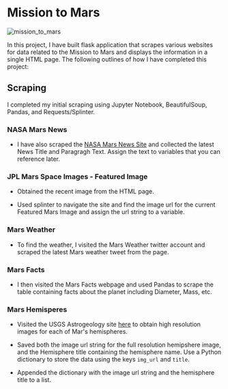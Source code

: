# Mission to Mars

![mission_to_mars](Images/mission_to_mars.jpg)


In this project, I have built flask application that scrapes various websites for data related to the Mission to Mars and displays the information in a single HTML page. The following outlines of how I have completed this project:

## Scraping

I completed my initial scraping using Jupyter Notebook, BeautifulSoup, Pandas, and Requests/Splinter.

### NASA Mars News

* I have also scraped the [NASA Mars News Site](https://mars.nasa.gov/news/) and collected the latest News Title and Paragragh Text. Assign the text to variables that you can reference later.

### JPL Mars Space Images - Featured Image

* Obtained the recent image from the HTML page.

* Used splinter to navigate the site and find the image url for the current Featured Mars Image and assign the url string to a variable.

### Mars Weather

* To find the weather, I visited the Mars Weather twitter account and scraped the latest Mars weather tweet from the page. 

### Mars Facts

* I then visited the Mars Facts webpage and used Pandas to scrape the table containing facts about the planet including Diameter, Mass, etc.


### Mars Hemisperes

* Visited the USGS Astrogeology site [here](https://astrogeology.usgs.gov/search/results?q=hemisphere+enhanced&k1=target&v1=Mars) to obtain high resolution images for each of Mar's hemispheres.

* Saved both the image url string for the full resolution hemipshere image, and the Hemisphere title containing the hemisphere name. Use a Python dictionary to store the data using the keys `img_url` and `title`.

* Appended the dictionary with the image url string and the hemisphere title to a list. 
